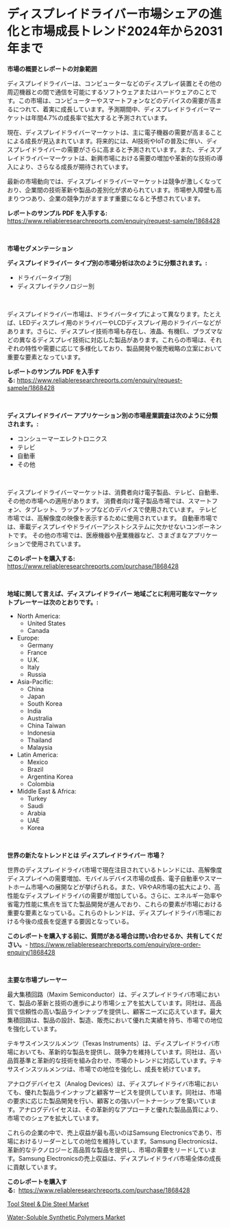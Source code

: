 <p><h1>ディスプレイドライバー市場シェアの進化と市場成長トレンド2024年から2031年まで</h1></p><p><strong>市場の概要とレポートの対象範囲</strong></p>
<p><p>ディスプレイドライバーは、コンピューターなどのディスプレイ装置とその他の周辺機器との間で通信を可能にするソフトウェアまたはハードウェアのことです。この市場は、コンピューターやスマートフォンなどのデバイスの需要が高まるにつれて、着実に成長しています。予測期間中、ディスプレイドライバーマーケットは年間4.7%の成長率で拡大すると予測されています。</p><p>現在、ディスプレイドライバーマーケットは、主に電子機器の需要が高まることによる成長が見込まれています。将来的には、AI技術やIoTの普及に伴い、ディスプレイドライバーの需要がさらに高まると予測されています。また、ディスプレイドライバーマーケットは、新興市場における需要の増加や革新的な技術の導入により、さらなる成長が期待されています。</p><p>最新の市場動向では、ディスプレイドライバーマーケットは競争が激しくなっており、企業間の技術革新や製品の差別化が求められています。市場参入障壁も高まりつつあり、企業の競争力がますます重要になると予想されています。</p></p>
<p><strong>レポートのサンプル PDF を入手する:</strong> <a href="https://www.reliableresearchreports.com/enquiry/request-sample/1868428">https://www.reliableresearchreports.com/enquiry/request-sample/1868428</a></p>
<p>&nbsp;</p>
<p><strong>市場セグメンテーション</strong></p>
<p><strong>ディスプレイドライバー タイプ別の市場分析は次のように分類されます。:</strong></p>
<p><ul><li>ドライバータイプ別</li><li>ディスプレイテクノロジー別</li></ul></p>
<p>&nbsp;</p>
<p><p>ディスプレイドライバー市場は、ドライバータイプによって異なります。たとえば、LEDディスプレイ用のドライバーやLCDディスプレイ用のドライバーなどがあります。さらに、ディスプレイ技術市場も存在し、液晶、有機EL、プラズマなどの異なるディスプレイ技術に対応した製品があります。これらの市場は、それぞれの特性や需要に応じて多様化しており、製品開発や販売戦略の立案において重要な要素となっています。</p></p>
<p><strong>レポートのサンプル PDF を入手する:</strong>&nbsp;<a href="https://www.reliableresearchreports.com/enquiry/request-sample/1868428">https://www.reliableresearchreports.com/enquiry/request-sample/1868428</a></p>
<p>&nbsp;</p>
<p><strong> ディスプレイドライバー アプリケーション別の市場産業調査は次のように分類されます。:</strong></p>
<p><ul><li>コンシューマーエレクトロニクス</li><li>テレビ</li><li>自動車</li><li>その他</li></ul></p>
<p>&nbsp;</p>
<p><p>ディスプレイドライバーマーケットは、消費者向け電子製品、テレビ、自動車、その他の市場への適用があります。 消費者向け電子製品市場では、スマートフォン、タブレット、ラップトップなどのデバイスで使用されています。 テレビ市場では、高解像度の映像を表示するために使用されています。 自動車市場では、車載ディスプレイやドライバーアシストシステムに欠かせないコンポーネントです。 その他の市場では、医療機器や産業機器など、さまざまなアプリケーションで使用されています。</p></p>
<p><strong>このレポートを購入する:</strong>&nbsp; <a href="https://www.reliableresearchreports.com/purchase/1868428">https://www.reliableresearchreports.com/purchase/1868428</a></p>
<p>&nbsp;</p>
<p><strong>地域に関して言えば、ディスプレイドライバー 地域ごとに利用可能なマーケットプレーヤーは次のとおりです。:</strong></p>
<p><ul>
    <li>
        North America:
        <ul>
            <li>United States</li>
            <li>Canada</li>
        </ul>
    </li>
    <li>
        Europe:
        <ul>
            <li>Germany</li>
            <li>France</li>
            <li>U.K.</li>
            <li>Italy</li>
            <li>Russia</li>
        </ul>
    </li>
    <li>
        Asia-Pacific:
        <ul>
            <li>China</li>
            <li>Japan</li>
            <li>South Korea</li>
            <li>India</li>
            <li>Australia</li>
            <li>China Taiwan</li>
            <li>Indonesia</li>
            <li>Thailand</li>
            <li>Malaysia</li>
        </ul>
    </li>
    <li>
        Latin America:
        <ul>
            <li>Mexico</li>
            <li>Brazil</li>
            <li>Argentina Korea</li>
            <li>Colombia</li>
        </ul>
    </li>
    <li>
        Middle East & Africa:
        <ul>
            <li>Turkey</li>
            <li>Saudi</li>
            <li>Arabia</li>
            <li>UAE</li>
            <li>Korea</li>
        </ul>
    </li>
    </ul></p>
<p>&nbsp;</p>
<p><strong>世界の新たなトレンドとは ディスプレイドライバー 市場？</strong></p>
<p><p>世界のディスプレイドライバ市場で現在注目されているトレンドには、高解像度ディスプレイへの需要増加、モバイルデバイス市場の成長、電子自動車やスマートホーム市場への展開などが挙げられる。また、VRやAR市場の拡大により、高性能なディスプレイドライバの需要が増加している。さらに、エネルギー効率や省電力性能に焦点を当てた製品開発が進んでおり、これらの要素が市場における重要な要素となっている。これらのトレンドは、ディスプレイドライバ市場における今後の成長を促進する要因となっている。</p></p>
<p><strong>このレポートを購入する前に、質問がある場合は問い合わせるか、共有してください。</strong>- <a href="https://www.reliableresearchreports.com/enquiry/pre-order-enquiry/1868428">https://www.reliableresearchreports.com/enquiry/pre-order-enquiry/1868428</a></p>
<p>&nbsp;</p>
<p><strong>主要な市場プレーヤー</strong></p>
<p><p>最大集積回路（Maxim Semiconductor）は、ディスプレイドライバ市場において、製品の革新と技術の進歩により市場シェアを拡大しています。同社は、高品質で信頼性の高い製品ラインナップを提供し、顧客ニーズに応えています。最大集積回路は、製品の設計、製造、販売において優れた実績を持ち、市場での地位を強化しています。</p><p>テキサスインスツルメンツ（Texas Instruments）は、ディスプレイドライバ市場においても、革新的な製品を提供し、競争力を維持しています。同社は、高い品質基準と革新的な技術を組み合わせ、市場のトレンドに対応しています。テキサスインスツルメンツは、市場での地位を強化し、成長を続けています。</p><p>アナログデバイセス（Analog Devices）は、ディスプレイドライバ市場においても、優れた製品ラインナップと顧客サービスを提供しています。同社は、市場の要求に応じた製品開発を行い、顧客との強いパートナーシップを築いています。アナログデバイセスは、その革新的なアプローチと優れた製品品質により、市場でのシェアを拡大しています。</p><p>これらの企業の中で、売上収益が最も高いのはSamsung Electronicsであり、市場におけるリーダーとしての地位を維持しています。Samsung Electronicsは、革新的なテクノロジーと高品質な製品を提供し、市場の需要をリードしています。Samsung Electronicsの売上収益は、ディスプレイドライバ市場全体の成長に貢献しています。</p></p>
<p><strong>このレポートを購入する:</strong>&nbsp;&nbsp;<a href="https://www.reliableresearchreports.com/purchase/1868428">https://www.reliableresearchreports.com/purchase/1868428</a></p>
<p><p><a href="https://simplistic-meeting-7ee.notion.site/Tool-Steel-Die-Steel-Market-Insights-Market-Players-and-Forecast-Till-2031-49b00e20c0124bd5969dc98324b14d2f">Tool Steel & Die Steel Market</a></p><p><a href="https://github.com/Sinjinluong3e0awx2m195k76/Market-Research-Report-List-1/blob/main/water-soluble-synthetic-polymers-market.md">Water-Soluble Synthetic Polymers Market</a></p></p>